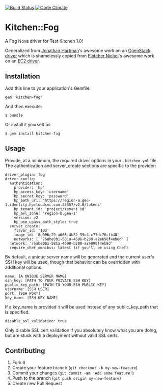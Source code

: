 [![Build Status](https://travis-ci.org/TerryHowe/kitchen-fog.png?branch=master)](https://travis-ci.org/TerryHowe/kitchen-fog) [![Code Climate](https://codeclimate.com/github/TerryHowe/kitchen-fog.png)](https://codeclimate.com/github/TerryHowe/kitchen-fog)

# Kitchen::Fog

A Fog Nova driver for Test Kitchen 1.0!

Generalized from [Jonathan Hartman](https://github.com/RoboticCheese)'s awesome work on an [OpenStack driver](https://github.com/RoboticCheese/kitchen-openstack) which is shamelessly copied from [Fletcher Nichol](https://github.com/fnichol)'s
awesome work on an [EC2 driver](https://github.com/opscode/kitchen-ec2).

## Installation

Add this line to your application's Gemfile:

    gem 'kitchen-fog'

And then execute:

    $ bundle

Or install it yourself as:

    $ gem install kitchen-fog

## Usage

Provide, at a minimum, the required driver options in your `.kitchen.yml` file.  The authentication and server_create sections are specific to the provider:

    driver_plugin: fog
    driver_config:
      authentication:
        provider: 'hp'
        hp_access_key: 'username'
        hp_secret_key: 'password'
        hp_auth_uri: 'https://region-a.geo-1.identity.hpcloudsvc.com:35357/v2.0/tokens'
        hp_tenant_id: 'project/tenant id'
        hp_avl_zone: 'region-b.geo-1'
        version: v2
        hp_use_upass_auth_style: true
      server_create:
        flavor_id: '103'
        image_id: '8c096c29-a666-4b82-99c4-c77dc70cfb40'
        networks: [ '76abe0b1-581a-4698-b200-a2e890f4eb8d' ]
      network: '76abe0b1-581a-4698-b200-a2e890f4eb8d'
      require_chef_omnibus: latest (if you'll be using Chef)

By default, a unique server name will be generated and the current user's SSH
key will be used, though that behavior can be overridden with additional
options:

    name: [A UNIQUE SERVER NAME]
    ssh_key: [PATH TO YOUR PRIVATE SSH KEY]
    public_key_path: [PATH TO YOUR SSH PUBLIC KEY]
    username: [SSH USER]
    port: [SSH PORT]
    key_name: [SSH KEY NAME]

If a key\_name is provided it will be used instead of any
public\_key\_path that is specified.

    disable_ssl_validation: true

Only disable SSL cert validation if you absolutely know what you are doing,
but are stuck with a deployment without valid SSL certs.

## Contributing

1. Fork it
2. Create your feature branch (`git checkout -b my-new-feature`)
3. Commit your changes (`git commit -am 'Add some feature'`)
4. Push to the branch (`git push origin my-new-feature`)
5. Create new Pull Request
